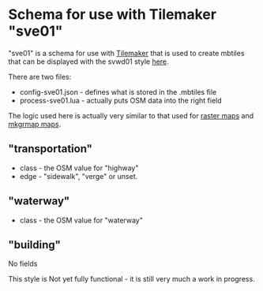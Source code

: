 # Schema for use with Tilemaker "sve01"

"sve01" is a schema for use with [Tilemaker](https://github.com/systemed/tilemaker) that is used to create 
mbtiles that can be displayed with the svwd01 style [here](https://github.com/SomeoneElseOSM/SomeoneElse-vector-web-display/blob/main/README.md).

There are two files:

* config-sve01.json - defines what is stored in the .mbtiles file
* process-sve01.lua - actually puts OSM data into the right field

The logic used here is actually very similar to that used for [raster maps](https://github.com/SomeoneElseOSM/SomeoneElse-style/blob/master/style.lua) and [mkgrmap maps](https://github.com/SomeoneElseOSM/mkgmap_style_ajt/blob/master/transform_03.lua).

## "transportation"

* class - the OSM value for "highway"
* edge - "sidewalk", "verge" or unset.

## "waterway"

* class - the OSM value for "waterway"

## "building"

No fields

This style is Not yet fully functional - it is still very much a work in progress.

